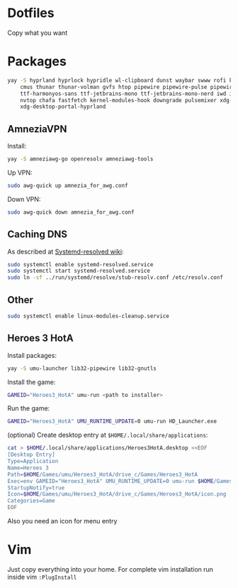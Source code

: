 # Dotfiles

Copy what you want

# Packages

```sh
yay -S hyprland hyprlock hypridle wl-clipboard dunst waybar swww rofi kitty fish wev swayimg mpv yt-dlp \
    cmus thunar thunar-volman gvfs htop pipewire pipewire-pulse pipewire-alsa alsa-utils \
    ttf-harmonyos-sans ttf-jetbrains-mono ttf-jetbrains-mono-nerd iwd impala bluetui \
    nvtop chafa fastfetch kernel-modules-hook downgrade pulsemixer xdg-desktop-portal-wlr \
    xdg-desktop-portal-hyprland
```

## AmneziaVPN

Install:

```sh
yay -S amneziawg-go openresolv amneziawg-tools
```

Up VPN:

```sh
sudo awg-quick up amnezia_for_awg.conf
```

Down VPN:

```sh
sudo awg-quick down amnezia_for_awg.conf
```

## Caching DNS

As described at [Systemd-resolved wiki](https://wiki.archlinux.org/title/Systemd-resolved):

```sh
sudo systemctl enable systemd-resolved.service
sudo systemctl start systemd-resolved.service
sudo ln -sf ../run/systemd/resolve/stub-resolv.conf /etc/resolv.conf

```

## Other

```sh
sudo systemctl enable linux-modules-cleanup.service
```

## Heroes 3 HotA

Install packages:

```sh
yay -S umu-launcher lib32-pipewire lib32-gnutls
```

Install the game:
```sh
GAMEID="Heroes3_HotA" umu-run <path to installer>
```

Run the game:
```sh
GAMEID="Heroes3_HotA" UMU_RUNTIME_UPDATE=0 umu-run HD_Launcher.exe
```

(optional) Create desktop entry at `$HOME/.local/share/applications`:
```sh
cat > $HOME/.local/share/applications/Heroes3HotA.desktop <<EOF
[Desktop Entry]
Type=Application
Name=Heroes 3
Path=$HOME/Games/umu/Heroes3_HotA/drive_c/Games/Heroes3_HotA
Exec=env GAMEID="Heroes3_HotA" UMU_RUNTIME_UPDATE=0 umu-run $HOME/Games/umu/Heroes3_HotA/drive_c/Games/Heroes3_HotA/HD_Launcher.exe
StartupNotify=true
Icon=$HOME/Games/umu/Heroes3_HotA/drive_c/Games/Heroes3_HotA/icon.png
Categories=Game
EOF

```
Also you need an icon for menu entry

# Vim

Just copy everything into your home. For complete vim installation run inside vim `:PlugInstall`
